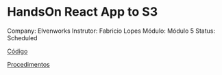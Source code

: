 # HandsOn React App to S3

Company: Elvenworks
Instrutor: Fabricio Lopes
Módulo: Módulo 5
Status: Scheduled

[Código](HandsOn%20React%20App%20to%20S3%2053d67a4e814a4e81b2a15894f8440858/Co%CC%81digo%203ffad74f4d6b41bbaa3992a95d26587f.md)

[Procedimentos](HandsOn%20React%20App%20to%20S3%2053d67a4e814a4e81b2a15894f8440858/Procedimentos%2089cdbdc1ac454e8bb39cc7d3176e40e6.md)